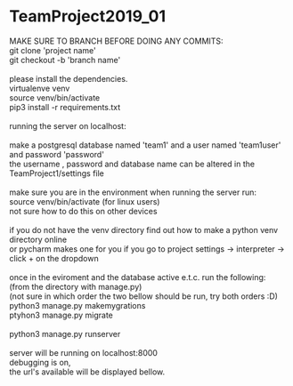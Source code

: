 # TeamProject2019_01

MAKE SURE TO BRANCH BEFORE DOING ANY COMMITS:<br>
git clone 'project name'<br>
git checkout -b 'branch name'<br>
<br>
please install the dependencies.<br>
virtualenve venv<br>
source venv/bin/activate<br>
pip3 install -r requirements.txt<br>
<br>
running the server on localhost:<br>
<br>
make a postgresql database named 'team1' and a user named 'team1user' and password 'password'<br>
the username , password and database name can be altered in the TeamProject1/settings file<br>
<br>
make sure you are in the environment when running the server run:<br>
source venv/bin/activate (for linux users)<br>
not sure how to do this on other devices<br>
<br>
if you do not have the venv directory find out how to make a python venv directory online<br>
or pycharm makes one for you if you go to project settings -> interpreter -> click + on the dropdown<br>
<br>
once in the eviroment and the database active e.t.c. run the following:<br>
(from the directory with manage.py)<br>
(not sure in which order the two bellow should be run, try both orders :D)<br>
python3 manage.py makemygrations<br>
ptyhon3 manage.py migrate<br>
<br>
python3 manage.py runserver<br>
<br>
server will be running on localhost:8000<br>
debugging is on, <br>
the url's available will be displayed bellow.<br>



